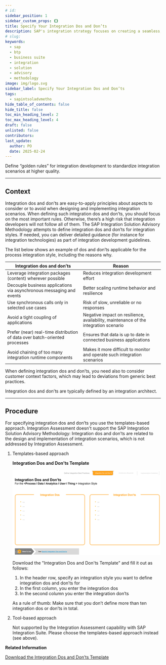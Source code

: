 ```yaml
---
# id: 
sidebar_position: 1
sidebar_custom_props: {}
title: Specify Your Integration Dos and Don’ts
description: SAP's integration strategy focuses on creating a seamless, intelligent suite of business applications by integrating end-to-end processes across SAP, partner, and third-party solutions, aiming to accelerate innovation and deliver significant business value. A key component of this strategy is the SAP Integration Solution Advisory Methodology, which provides a comprehensive framework for defining, documenting, and executing enterprise integration strategies, covering both technical and organizational aspects, and can be adapted to various integration technologies and organizational needs.
# slug: 
keywords:
  - sap
  - btp
  - business suite
  - integration
  - solution
  - advisory
  - methodology
image: img/logo.svg
sidebar_label: Specify Your Integration Dos and Don’ts
tags:
  - sapintsoladvmetho
hide_table_of_contents: false
hide_title: false
toc_min_heading_level: 2
toc_max_heading_level: 4
draft: false
unlisted: false
contributors:
last_update:
  author: PO
  date: 2025-02-24
---
```


<!-- loio5478c29f29b74c159d13a55eb835bc57 -->

Define “golden rules” for integration development to standardize integration scenarios at higher quality.

***

## Context

Integration dos and don’ts are easy-to-apply principles about aspects to consider or to avoid when designing and implementing integration scenarios. When defining such integration dos and don’ts, you should focus on the most important rules. Otherwise, there’s a high risk that integration developers will not follow all of them. The SAP Integration Solution Advisory Methodology attempts to define integration dos and don’ts for integration styles. If needed, you can deliver detailed guidance \(for instance for integration technologies\) as part of integration development guidelines.

The list below shows an example of dos and don’ts applicable for the process integration style, including the reasons why.

|Integration dos and don’ts|Reason|
|--------------------------|------|
|Leverage integration packages \(content\) wherever possible|Reduces integration development effort|
|Decouple business applications via asynchronous messaging and events|Better scaling runtime behavior and resilience|
|Use synchronous calls only in selected use cases|Risk of slow, unreliable or no responses|
|Avoid a tight coupling of applications|Negative impact on resilience, availability, maintenance of the integration scenario|
|Prefer \(near\) real-time distribution of data over batch-oriented processes|Ensures that data is up to date in connected business applications|
|Avoid chaining of too many integration runtime components|Makes it more difficult to monitor and operate such integration scenarios|

When defining integration dos and don’ts, you need also to consider customer context factors, which may lead to deviations from generic best practices.

Integration dos and don’ts are typically defined by an integration architect.

***

## Procedure

For specifying integration dos and don’ts you use the templates-based approach. Integration Assessment doesn't support the SAP Integration Solution Advisory Methodology: Integration dos and don’ts are related to the design and implementation of integration scenarios, which is not addressed by Integration Assessment.

1.  Templates-based approach

      
      
    **Integration Dos and Don’ts Template**

    ![](images/loiocaaf15feea15447f9c3a97217b843635_LowRes.png "Integration Dos and Don’ts Template")

    Download the "Integration Dos and Don'ts Template" and fill it out as follows:

    1.  In the header row, specify an integration style you want to define integration dos and don’ts for
    2.  In the first column, you enter the integration dos
    3.  In the second column you enter the integration don’ts

    As a rule of thumb: Make sure that you don’t define more than ten integration dos or don’ts in total.

2.  Tool-based approach

    Not supported by the Integration Assessment capability with SAP Integration Suite. Please choose the templates-based approach instead \(see above\).


**Related Information**  


[Download the Integration Dos and Don’ts Template](https://d.dam.sap.com/a/QXH6JPF?rc=10)

